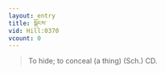 ```yaml
---
layout: entry
title: སྒོངས་
vid: Hill:0370
vcount: 0
---
```

> To hide; to conceal (a thing) (Sch\.) CD\.

